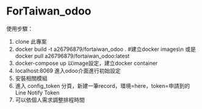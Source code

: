 # ForTaiwan_odoo

使用步驟：
1. clone 此專案
2. docker build -t a26796879/fortaiwan_odoo .  #建立docker images\n
   或是 docker pull a26796879/fortaiwan_odoo:latest
3. docker-compose up 以image設定，建立docker container
4. localhost:8069 進入odoo介面進行初始設定
5. 安裝相關模組
6. 進入 config_token 分頁，新建一筆record，環境=here，token=申請到的Line Notify Token
7. 可以依個人需求調整排程時間

